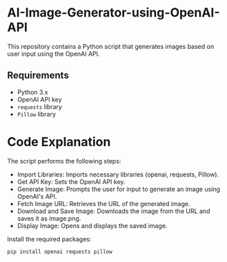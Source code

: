 # AI-Image-Generator-using-OpenAI-API

This repository contains a Python script that generates images based on user input using the OpenAI API.

## Requirements

- Python 3.x
- OpenAI API key
- `requests` library
- `Pillow` library

# Code Explanation
The script performs the following steps:

- Import Libraries: Imports necessary libraries (openai, requests, Pillow).
- Get API Key: Sets the OpenAI API key.
- Generate Image: Prompts the user for input to generate an image using OpenAI's API.
- Fetch Image URL: Retrieves the URL of the generated image.
- Download and Save Image: Downloads the image from the URL and saves it as image.png.
- Display Image: Opens and displays the saved image.

Install the required packages:
```bash
pip install openai requests pillow

